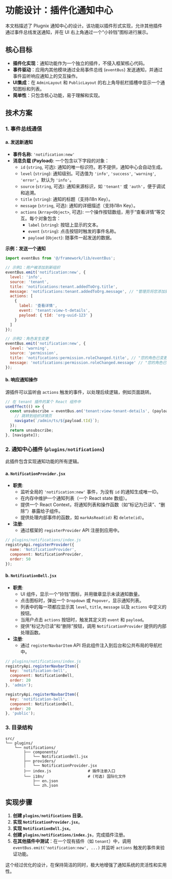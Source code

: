# 功能设计：插件化通知中心

本文档描述了 Plugnix 通知中心的设计。该功能以插件形式实现，允许其他插件通过事件总线发送通知，并在 UI 右上角通过一个“小铃铛”图标进行展示。

## 核心目标

- **插件化实现**：通知功能作为一个独立的插件，不侵入框架核心代码。
- **事件驱动**：应用内其他模块通过全局事件总线 (`eventBus`) 发送通知，并通过事件监听响应通知上的交互操作。
- **UI集成**：在 `AdminLayout` 和 `PublicLayout` 的右上角导航栏插槽中显示一个通知图标和列表。
- **简单性**：只包含核心功能，易于理解和实现。

## 技术方案

### 1. 事件总线通信

#### a. 发送新通知

- **事件名称**: `'notification:new'`
- **消息负载 (Payload)**: 一个包含以下字段的对象：
  - `id` (`string`, 可选): 通知的唯一标识符。若不提供，通知中心会自动生成。
  - `level` (`string`): 通知级别。可选值为 `'info'`, `'success'`, `'warning'`, `'error'`。默认为 `'info'`。
  - `source` (`string`, 可选): 通知来源标识，如 `'tenant'` 或 `'auth'`，便于调试和追溯。
  - `title` (`string`): 通知的标题（支持i18n Key）。
  - `message` (`string`, 可选): 通知的详细描述（支持i18n Key）。
  - `actions` (`Array<Object>`, 可选): 一个操作按钮数组，用于“查看详情”等交互。每个对象包含：
    - `label` (`string`): 按钮上显示的文本。
    - `event` (`string`): 点击按钮时触发的事件名称。
    - `payload` (`Object`): 随事件一起发送的数据。

**示例：发送一个通知**

```javascript
import eventBus from '@/framework/lib/eventBus';

// 示例1：用户被添加到新组织
eventBus.emit('notification:new', {
  level: 'info',
  source: 'tenant',
  title: 'notifications:tenant.addedToOrg.title',
  message: 'notifications:tenant.addedToOrg.message', // "管理员将您添加到了 '市场部' 组织。"
  actions: [
    {
      label: '查看详情',
      event: 'tenant:view-t-details',
      payload: { tId: 'org-uuid-123' }
    }
  ]
});

// 示例2：角色发生变更
eventBus.emit('notification:new', {
  level: 'warning',
  source: 'permission',
  title: 'notifications:permission.roleChanged.title', // "您的角色已变更"
  message: 'notifications:permission.roleChanged.message' // "您的角色已由 '访客' 变更为 '编辑'。"
});
```

#### b. 响应通知操作

源插件可以监听由 `actions` 触发的事件，以处理后续逻辑，例如页面跳转。

```javascript
// 在 tenant 插件的某个 React 组件中
useEffect(() => {
  const unsubscribe = eventBus.on('tenant:view-tenant-details', (payload) => {
    // 跳转到组织详情页
    navigate(`/admin/ts/${payload.tId}`);
  });
  return unsubscribe;
}, [navigate]);
```

### 2. 通知中心插件 (`plugins/notifications`)

此插件包含实现通知功能的所有逻辑。

#### a. `NotificationProvider.jsx`

- **职责**:
  - 监听全局的 `'notification:new'` 事件，为没有 `id` 的通知生成唯一ID。
  - 在内存中维护一个通知列表（一个 React state 数组）。
  - 提供一个 React Context，将通知列表和操作函数（如“标记为已读”、“删除”）暴露给子组件。
  - 提供处理内部事件的函数，如 `markAsRead(id)` 和 `delete(id)`。
- **注册**:
  - 通过框架的 `registerProvider` API 注册到应用中。

```javascript
// plugins/notifications/index.js
registryApi.registerProvider({
  name: 'NotificationProvider',
  component: NotificationProvider,
  order: 50
});
```

#### b. `NotificationBell.jsx`

- **职责**:
  - UI 组件，显示一个“铃铛”图标，并用徽章显示未读通知数量。
  - 点击图标时，弹出一个 `Dropdown` 或 `Popover`，显示通知列表。
  - 列表中的每一项都应显示其 `level`, `title`, `message` 以及 `actions` 中定义的按钮。
  - 当用户点击 `actions` 按钮时，触发其定义的 `event` 和 `payload`。
  - 提供“标记为已读”和“删除”按钮，调用 `NotificationProvider` 提供的内部处理函数。
- **注册**:
  - 通过 `registerNavbarItem` API 将此组件注入到后台和公共布局的导航栏中。

```javascript
// plugins/notifications/index.js
registryApi.registerNavbarItem({
  key: 'notification-bell',
  component: NotificationBell,
  order: 20
}, 'admin');

registryApi.registerNavbarItem({
  key: 'notification-bell',
  component: NotificationBell,
  order: 20
}, 'public');
```

### 3. 目录结构

```
src/
└── plugins/
    └── notifications/
        ├── components/
        │   └── NotificationBell.jsx
        ├── providers/
        │   └── NotificationProvider.jsx
        ├── index.js                # 插件注册入口
        └── i18n/                   # (可选) 国际化文件
            ├── en.json
            └── zh.json
```

## 实现步骤

1.  **创建 `plugins/notifications` 目录**。
2.  **实现 `NotificationProvider.jsx`**。
3.  **实现 `NotificationBell.jsx`**。
4.  **创建 `plugins/notifications/index.js`**，完成插件注册。
5.  **在其他插件中测试**：在一个现有插件（如 `tenant`）中，调用 `eventBus.emit('notification:new', ...)` 并监听 `actions` 触发的事件来验证功能。

这个经过优化的设计，在保持简洁的同时，极大地增强了通知系统的灵活性和实用性。